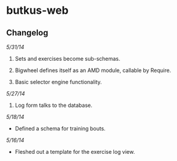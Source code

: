 butkus-web
==========

Changelog
---------

*5/31/14*

1. Sets and exercises become sub-schemas.

2. Bigwheel defines itself as an AMD module, callable by Require.

3. Basic selector engine functionality.



*5/27/14*

1. Log form talks to the database.



*5/18/14*

- Defined a schema for training bouts.



*5/16/14*

- Fleshed out a template for the exercise log view.
